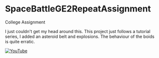 # SpaceBattleGE2RepeatAssignment
College Assignment

I just couldn't get my head around this. This project just follows a tutorial series, I added an asteroid belt and explosions. The behaviour of the boids is quite erratic.



[![YouTube](http://img.youtu.be/vi/xWfg7f0w9H4/0.jpg)](https://www.youtu.be/watch?v=ii049d7UFrg)
